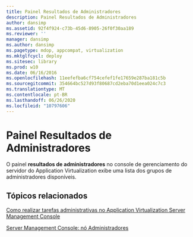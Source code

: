 ```yaml
---
title: Painel Resultados de Administradores
description: Painel Resultados de Administradores
author: dansimp
ms.assetid: 92f4f924-c73b-45d6-8905-26f0f30aa189
ms.reviewer: ''
manager: dansimp
ms.author: dansimp
ms.pagetype: mdop, appcompat, virtualization
ms.mktglfcycl: deploy
ms.sitesec: library
ms.prod: w10
ms.date: 06/16/2016
ms.openlocfilehash: 11eefefba6cf754cefef1fe17659e287ba181c5b
ms.sourcegitcommit: 354664bc527d93f80687cd2eba70d1eea024c7c3
ms.translationtype: MT
ms.contentlocale: pt-BR
ms.lasthandoff: 06/26/2020
ms.locfileid: "10797606"
---
```

# Painel Resultados de Administradores


O painel **resultados de administradores** no console de gerenciamento do servidor do Application Virtualization exibe uma lista dos grupos de administradores disponíveis.

## Tópicos relacionados


[Como realizar tarefas administrativas no Application Virtualization Server Management Console](how-to-perform-administrative-tasks-in-the-application-virtualization-server-management-console.md)

[Server Management Console: nó Administradores](server-management-console-administrators-node.md)

 

 





